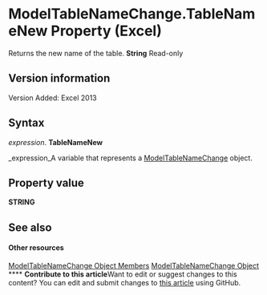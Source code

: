 
# ModelTableNameChange.TableNameNew Property (Excel)

Returns the new name of the table.  **String** Read-only


## Version information

Version Added: Excel 2013 


## Syntax

 _expression_. **TableNameNew**

 _expression_A variable that represents a  [ModelTableNameChange](f739aed8-aa89-a05d-fa84-8ae2520576fb.md) object.


## Property value

 **STRING**


## See also


#### Other resources


 [ModelTableNameChange Object Members](7739e58b-9e02-cd98-eef5-d30555abd1e5.md)
 [ModelTableNameChange Object](f739aed8-aa89-a05d-fa84-8ae2520576fb.md)
****   **Contribute to this article**Want to edit or suggest changes to this content? You can edit and submit changes to  [this article](https://github.com/jhershey00/VBA_Excel_Test/OpenXMLCon/articles/d7ba4fed-9592-24f7-e9f7-7eab7f4e65b1.md) using GitHub.


